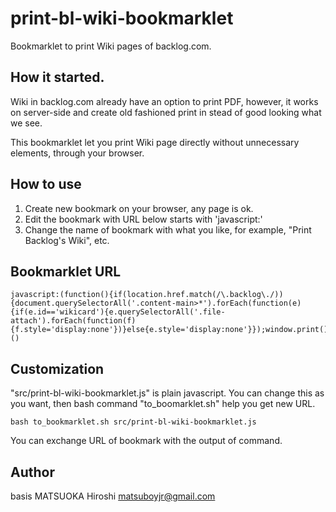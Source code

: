 # print-bl-wiki-bookmarklet
Bookmarklet to print Wiki pages of backlog.com.

## How it started.
Wiki in backlog.com already have an option to print PDF, however, 
it works on server-side and create old fashioned print in stead of good looking what we see.

This bookmarklet let you print Wiki page directly without unnecessary elements, through your
browser.

## How to use
1. Create new bookmark on your browser, any page is ok. 
1. Edit the bookmark with URL below starts with 'javascript:'
1. Change the name of bookmark with what you like, for example, "Print Backlog's Wiki", etc.

## Bookmarklet URL

    javascript:(function(){if(location.href.match(/\.backlog\./)){document.querySelectorAll('.content-main>*').forEach(function(e){if(e.id=='wikicard'){e.querySelectorAll('.file-attach').forEach(function(f){f.style='display:none'})}else{e.style='display:none'}});window.print();location.reload()}})()

## Customization

"src/print-bl-wiki-bookmarklet.js" is plain javascript. You can change this as you want,
then bash command "to_boomarklet.sh" help you get new URL.

    bash to_bookmarklet.sh src/print-bl-wiki-bookmarklet.js

You can exchange URL of bookmark with the output of command.

## Author
basis MATSUOKA Hiroshi <matsuboyjr@gmail.com>
